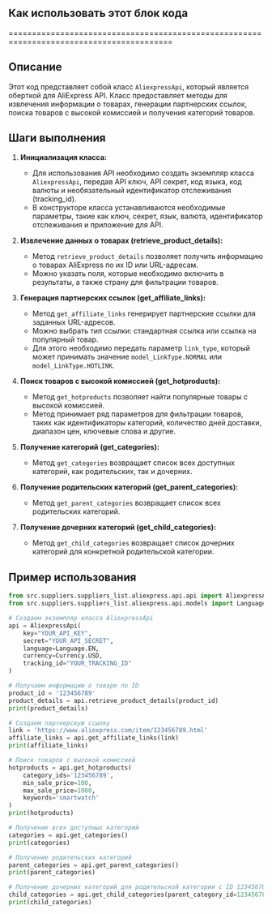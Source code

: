 ## Как использовать этот блок кода
=========================================================================================

Описание
-------------------------
Этот код представляет собой класс `AliexpressApi`, который является оберткой для AliExpress API. Класс предоставляет методы для извлечения информации о товарах, генерации партнерских ссылок, поиска товаров с высокой комиссией и получения категорий товаров. 

Шаги выполнения
-------------------------
1. **Инициализация класса:**
    - Для использования API необходимо создать экземпляр класса `AliexpressApi`, передав API ключ, API секрет, код языка, код валюты и необязательный идентификатор отслеживания (tracking_id). 
    - В конструкторе класса устанавливаются необходимые параметры, такие как ключ, секрет, язык, валюта, идентификатор отслеживания и приложение для API.

2. **Извлечение данных о товарах (retrieve_product_details):**
    - Метод `retrieve_product_details` позволяет получить информацию о товарах AliExpress по их ID или URL-адресам. 
    - Можно указать поля, которые необходимо включить в результаты, а также страну для фильтрации товаров. 

3. **Генерация партнерских ссылок (get_affiliate_links):**
    - Метод `get_affiliate_links` генерирует партнерские ссылки для заданных URL-адресов.
    - Можно выбрать тип ссылки: стандартная ссылка или ссылка на популярный товар. 
    - Для этого необходимо передать параметр `link_type`, который может принимать значение `model_LinkType.NORMAL` или `model_LinkType.HOTLINK`.

4. **Поиск товаров с высокой комиссией (get_hotproducts):**
    - Метод `get_hotproducts` позволяет найти популярные товары с высокой комиссией. 
    - Метод принимает ряд параметров для фильтрации товаров, таких как идентификаторы категорий, количество дней доставки, диапазон цен, ключевые слова и другие. 

5. **Получение категорий (get_categories):**
    - Метод `get_categories` возвращает список всех доступных категорий, как родительских, так и дочерних. 

6. **Получение родительских категорий (get_parent_categories):**
    - Метод `get_parent_categories` возвращает список всех родительских категорий. 

7. **Получение дочерних категорий (get_child_categories):**
    - Метод `get_child_categories` возвращает список дочерних категорий для конкретной родительской категории.

Пример использования
-------------------------

```python
from src.suppliers.suppliers_list.aliexpress.api.api import AliexpressApi
from src.suppliers.suppliers_list.aliexpress.api.models import Language, Currency, LinkType

# Создаем экземпляр класса AliexpressApi
api = AliexpressApi(
    key="YOUR_API_KEY",
    secret="YOUR_API_SECRET",
    language=Language.EN,
    currency=Currency.USD,
    tracking_id="YOUR_TRACKING_ID"
)

# Получаем информацию о товаре по ID
product_id = '123456789'
product_details = api.retrieve_product_details(product_id)
print(product_details)

# Создаем партнерскую ссылку
link = 'https://www.aliexpress.com/item/123456789.html'
affiliate_links = api.get_affiliate_links(link)
print(affiliate_links)

# Поиск товаров с высокой комиссией
hotproducts = api.get_hotproducts(
    category_ids='123456789',
    min_sale_price=100,
    max_sale_price=1000,
    keywords='smartwatch'
)
print(hotproducts)

# Получение всех доступных категорий
categories = api.get_categories()
print(categories)

# Получение родительских категорий
parent_categories = api.get_parent_categories()
print(parent_categories)

# Получение дочерних категорий для родительской категории с ID 123456789
child_categories = api.get_child_categories(parent_category_id=123456789)
print(child_categories)
```